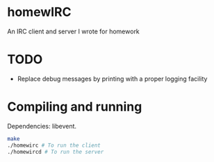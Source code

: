# homewIRC
An IRC client and server I wrote for homework

# TODO
* Replace debug messages by printing with a proper logging facility

# Compiling and running
Dependencies: libevent.
```sh
make
./homewirc # To run the client
./homewircd # To run the server
```
